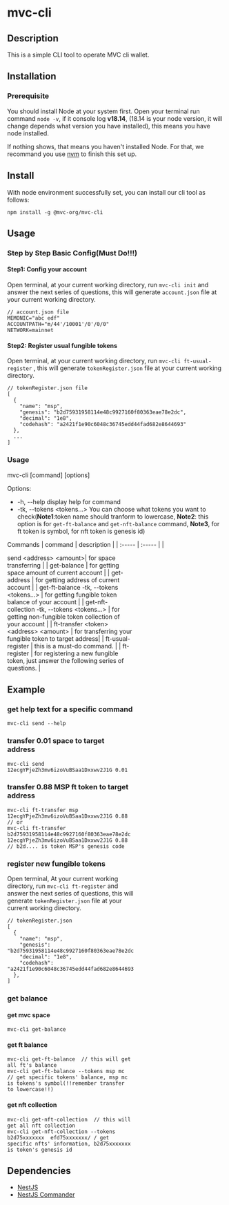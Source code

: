 # mvc-cli

## Description

This is a simple CLI tool to operate MVC cli wallet.

## Installation

### Prerequisite

You should install Node at your system first. Open your terminal run command `node -v`, if it console log **v18.14**, (18.14 is your node version, it will change depends what version you have installed), this means you have node installed.

If nothing shows, that means you haven't installed Node.
For that, we recommand you use [nvm](https://github.com/nvm-sh/nvm) to finish this set up.

## Install

With node environment successfully set, you can install our cli tool as follows:

```
npm install -g @mvc-org/mvc-cli
```

## Usage

### Step by Step Basic Config(Must Do!!!)

#### Step1: Config your account

Open terminal, at your current working directory, run `mvc-cli init` and answer the next series of questions, this will generate `account.json` file at your current working directory.

```
// account.json file
MEMONIC="abc edf"
ACCOUNTPATH="m/44'/10001'/0'/0/0"
NETWORK=mainnet
```

#### Step2: Register usual fungible tokens

Open terminal, at your current working directory, run `mvc-cli ft-usual-register` , this will generate `tokenRegister.json` file at your current working directory.

```
// tokenRegister.json file
[
  {
    "name": "msp",
    "genesis": "b2d75931958114e48c9927160f80363eae78e2dc",
    "decimal": "1e8",
    "codehash": "a2421f1e90c6048c36745edd44fad682e8644693"
  },
  ...
]
```

### Usage

mvc-cli [command] [options]

Options:

- -h, --help display help for command
- -tk, --tokens <tokens...> You can choose what tokens you want to check(**Note1**:token name should tranform to lowercase, **Note2**: this option is for `get-ft-balance` and `get-nft-balance` command, **Note3**, for ft token is symbol, for nft token is genesis id)

Commands
| command | description |
| :----- | :----- |
| <div style="width: 220pt"> send \<address> \<amount>| for space transferring |
| get-balance | for getting space amount of current account |
| get-address | for getting address of current account |
| get-ft-balance -tk, --tokens <tokens...> | for getting fungible token balance of your account |
| get-nft-collection -tk, --tokens <tokens...> | for getting non-fungible token collection of your account |
| ft-transfer \<token> \<address> \<amount> | for transferring your fungible token to target address|
| ft-usual-register | this is a must-do command. |
| ft-register | for registering a new fungible token, just answer the following series of questions. |

## Example

### get help text for a specific command

```
mvc-cli send --help
```

### transfer 0.01 space to target address

```
mvc-cli send 12ecgYPjeZh3mv6izoVuBSaa1Dxxwv2J1G 0.01
```

### transfer 0.88 MSP ft token to target address

```
mvc-cli ft-transfer msp 12ecgYPjeZh3mv6izoVuBSaa1Dxxwv2J1G 0.88
// or
mvc-cli ft-transfer b2d75931958114e48c9927160f80363eae78e2dc 12ecgYPjeZh3mv6izoVuBSaa1Dxxwv2J1G 0.88
// b2d.... is token MSP's genesis code
```

### register new fungible tokens

Open terminal, At your current working directory, run `mvc-cli ft-register` and answer the next series of questions, this will generate `tokenRegister.json` file at your current working directory.

```
// tokenRegister.json
[
  {
    "name": "msp",
    "genesis": "b2d75931958114e48c9927160f80363eae78e2dc",
    "decimal": "1e8",
    "codehash": "a2421f1e90c6048c36745edd44fad682e8644693"
  },
]
```

### get balance

#### get mvc space

```
mvc-cli get-balance
```

#### get ft balance

```
mvc-cli get-ft-balance  // this will get all ft's balance
mvc-cli get-ft-balance --tokens msp mc // get specific tokens' balance, msp mc is tokens's symbol(!!remember transfer to lowercase!!)
```

#### get nft collection

```
mvc-cli get-nft-collection  // this will get all nft collection
mvc-cli get-nft-collection --tokens b2d75xxxxxxx  efd75xxxxxxx/ / get specific nfts' information, b2d75xxxxxxx is token's genesis id
```

## Dependencies

- [NestJS](https://docs.nestjs.com/)
- [NestJS Commander](https://nest-commander.jaymcdoniel.dev/)
